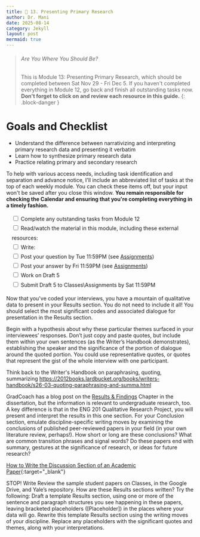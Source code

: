 ```yaml
---
title: 📃 13. Presenting Primary Research
author: Dr. Mani
date: 2025-08-14
category: Jekyll
layout: post
mermaid: true
---
```


> ###### Are You Where You Should Be?
> This is Module 13: Presenting Primary Research, which should be completed between Sat Nov 29 - Fri Dec 5. If you haven't completed everything in Module 12, go back and finish all outstanding tasks now. **Don't forget to click on and review each resource in this guide.**
{: .block-danger }

# Goals and Checklist

- Understand the difference between narrativizing and interpreting primary research data and presenting it verbatim 
- Learn how to synthesize primary research data
- Practice relating primary and secondary research

To help with various access needs, including task identification and separation and advance notice, I'll include an abbreviated list of tasks at the top of each weekly module. You can check these items off, but your input won't be saved after you close this window. **You remain responsible for checking the Calendar and ensuring that you're completing everything in a timely fashion.**

<div style="margin:15px; line-height:1.8em;">
<div>
    <input type="checkbox" name="uchk">
    <label for="chk">Complete any outstanding tasks from Module 12</label>
</div>
<div>
  <input type="checkbox" name="uchk">
  <label for="uchk">Read/watch the material in this module, including these external resources: </label>
</div>
<div>
  <input type="checkbox" name="uchk">
  <label for="uchk">Write: </label>
</div>
<div>
  <input type="checkbox" name="uchk">
  <label for="uchk">Post your question by Tue 11:59PM (see <a href="https://visforvali.github.io/eng201-oer/pages/assignments/">Assignments</a>)</label>
</div>
<div>
  <input type="checkbox" name="uchk">
  <label for="uchk">Post your answer by Fri 11:59PM (see <a href="https://visforvali.github.io/eng201-oer/pages/assignments/">Assignments</a>)</label>
</div>
<div>
  <input type="checkbox" name="uchk">
  <label for="uchk">Work on Draft 5</label>
</div>
<div>
  <input type="checkbox" name="uchk">
  <label for="uchk">Submit Draft 5 to Classes\Assignments by Sat 11:59PM</label>
</div>
</div>

Now that you've coded your interviews, you have a mountain of qualitative data to present in your Results section. You do not need to include it all! You should select the most significant codes and associated dialogue for presentation in the Results section. 

Begin with a hypothesis about why these particular themes surfaced in your interviewees’ responses. Don’t just copy and paste quotes, but include them within your own sentences (as the Writer’s Handbook demonstrates), establishing the speaker and the significance of the portion of dialogue around the quoted portion. 
You could use representative quotes, or quotes that represent the gist of the whole interview with one participant. 


Think back to the Writer's Handbook on paraphrasing, quoting, summarizing
https://2012books.lardbucket.org/books/writers-handbook/s26-03-quoting-paraphrasing-and-summa.html


GradCoach has a blog post on the [Results & Findings](https://gradcoach.com/qualitative-results-findings/) Chapter in the dissertation, but the information is relevant to undergraduate research, too. A key difference is that in the ENG 201 Qualitative Research Project, you will present and interpret the results in this one section.
For your Conclusion section, emulate discipline-specific writing moves by examining the conclusions of published peer-reviewed papers in your field (in your own literature review, perhaps!). How short or long are these conclusions? What are common transition phrases and signal words? Do these papers end with summary, gestures at the significance of research, or ideas for future research?


[How to Write the Discussion Section of an Academic Paper](https://www.raulpacheco.org/2019/04/how-to-write-the-discussion-section-of-an-academic-paper/){:target="_blank"}

STOP! Write
Review the sample student papers on Classes, in the Google Drive, and Yale’s repository. How are these Results sections written? Try the following:
Draft a template Results section, using one or more of the sentence and paragraph structures you see happening in these papers, leaving bracketed placeholders ([Placeholder]) in the places where your data will go.
Rewrite this template Results section using the writing moves of your discipline.
Replace any placeholders with the significant quotes and themes, along with your interpretations.

